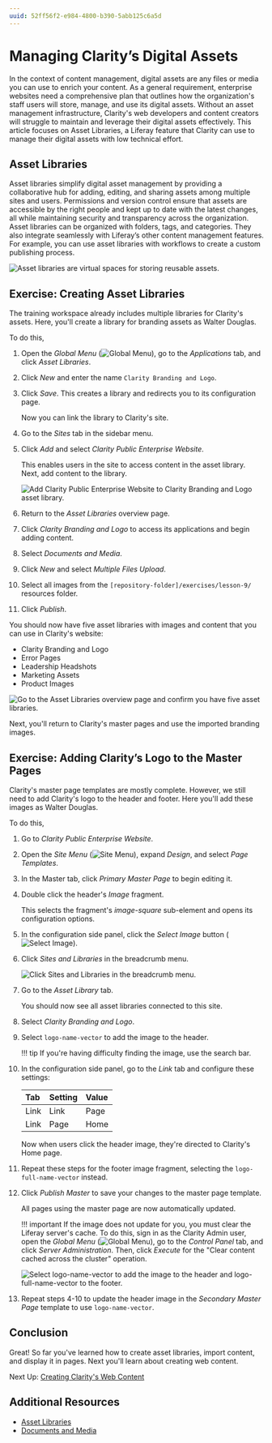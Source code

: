 ```yaml
---
uuid: 52ff56f2-e984-4800-b390-5abb125c6a5d
---
```

# Managing Clarity’s Digital Assets

In the context of content management, digital assets are any files or media you can use to enrich your content. As a general requirement, enterprise websites need a comprehensive plan that outlines how the organization's staff users will store, manage, and use its digital assets. Without an asset management infrastructure, Clarity's web developers and content creators will struggle to maintain and leverage their digital assets effectively. This article focuses on Asset Libraries, a Liferay feature that Clarity can use to manage their digital assets with low technical effort.

<!--TASK: Draft an overview article that explains the different types of content creation and management features provided by Liferay. Address questions about storing assets (e.g., database options, storing content in sites vs asset libraries).-->

## Asset Libraries

Asset libraries simplify digital asset management by providing a collaborative hub for adding, editing, and sharing assets among multiple sites and users. Permissions and version control ensure that assets are accessible by the right people and kept up to date with the latest changes, all while maintaining security and transparency across the organization. Asset libraries can be organized with folders, tags, and categories. They also integrate seamlessly with Liferay’s other content management features. For example, you can use asset libraries with workflows to create a custom publishing process.

<!--
TASK: Improve content presentation. Points to make (though not necessarily in this order):
* You can organize assets using folders, tags, and categories.
* You can define sets of assets to display in connected sites.
* You can manage membership to libraries individually and assign  assets library specific roles.
* You can manage which sites can access the library's assets. 
* You can set up workflows to govern content creation, review, and publishing.
(I'm unsure if we should also mention content localization/translation. I wonder if we should also mention that only the Web Content and D&M applications are supported in libraries)
-->

![Asset libraries are virtual spaces for storing reusable assets.](managing-claritys-digital-assets/images/01.png)

## Exercise: Creating Asset Libraries
<!--Exercise 9a-->

The training workspace already includes multiple libraries for Clarity's assets. Here, you'll create a library for branding assets as Walter Douglas.

To do this,

1. Open the *Global Menu* (![Global Menu](../../images/icon-applications-menu.png)), go to the *Applications* tab, and click *Asset Libraries*.

1. Click *New* and enter the name `Clarity Branding and Logo`.

1. Click *Save*. This creates a library and redirects you to its configuration page.

   Now you can link the library to Clarity's site.

1. Go to the *Sites* tab in the sidebar menu.

1. Click *Add* and select *Clarity Public Enterprise Website*.

   This enables users in the site to access content in the asset library. Next, add content to the library.

   ![Add Clarity Public Enterprise Website to Clarity Branding and Logo asset library.](./managing-claritys-digital-assets/images/02.png)

1. Return to the *Asset Libraries* overview page.

1. Click *Clarity Branding and Logo* to access its applications and begin adding content.

1. Select *Documents and Media*.

1. Click *New* and select *Multiple Files Upload*.

1. Select all images from the `[repository-folder]/exercises/lesson-9/` resources folder.

1. Click *Publish*.

You should now have five asset libraries with images and content that you can use in Clarity's website:

* Clarity Branding and Logo
* Error Pages
* Leadership Headshots
* Marketing Assets
* Product Images

![Go to the Asset Libraries overview page and confirm you have five asset libraries.](./managing-claritys-digital-assets/images/03.png)

Next, you'll return to Clarity's master pages and use the imported branding images.

<!--TASK: Add content on library membership. Add Christian Carter (and Clara?) to the Marketing Assets Library.-->

## Exercise: Adding Clarity’s Logo to the Master Pages
<!--Exercise 9b-->

Clarity's master page templates are mostly complete. However, we still need to add Clarity's logo to the header and footer. Here you'll add these images as Walter Douglas.

To do this,

1. Go to *Clarity Public Enterprise Website*.

1. Open the *Site Menu* (![Site Menu](../../images/icon-product-menu.png)), expand *Design*, and select *Page Templates*.

1. In the Master tab, click *Primary Master Page* to begin editing it.

1. Double click the header's *Image* fragment.

   This selects the fragment's *image-square* sub-element and opens its configuration options.

1. In the configuration side panel, click the *Select Image* button (![Select Image](../../images/icon-plus.png)).

1. Click *Sites and Libraries* in the breadcrumb menu.

   ![Click Sites and Libraries in the breadcrumb menu.](./managing-claritys-digital-assets/images/04.png)

1. Go to the *Asset Library* tab.

   You should now see all asset libraries connected to this site.

1. Select *Clarity Branding and Logo*.

1. Select `logo-name-vector` to add the image to the header.

   !!! tip
       If you're having difficulty finding the image, use the search bar.

1. In the configuration side panel, go to the *Link* tab and configure these settings:

   | Tab  | Setting | Value |
   |:-----|:--------|:------|
   | Link | Link    | Page  |
   | Link | Page    | Home  |

   Now when users click the header image, they're directed to Clarity's Home page.

1. Repeat these steps for the footer image fragment, selecting the `logo-full-name-vector` instead.

1. Click *Publish Master* to save your changes to the master page template.

   All pages using the master page are now automatically updated.

   !!! important
       If the image does not update for you, you must clear the Liferay server's cache. To do this, sign in as the Clarity Admin user, open the *Global Menu* (![Global Menu](../../images/icon-applications-menu.png)), go to the *Control Panel* tab, and click *Server Administration*. Then, click *Execute* for the "Clear content cached across the cluster" operation.

   ![Select logo-name-vector to add the image to the header and logo-full-name-vector to the footer.](./managing-claritys-digital-assets/images/05.png)

1. Repeat steps 4-10 to update the header image in the *Secondary Master Page* template to use `logo-name-vector`.

## Conclusion

Great! So far you've learned how to create asset libraries, import content, and display it in pages. Next you'll learn about creating web content.

Next Up: [Creating Clarity's Web Content](./creating-claritys-web-content.md)

## Additional Resources

* [Asset Libraries](https://learn.liferay.com/web/guest/w/dxp/content-authoring-and-management/asset-libraries)
* [Documents and Media](https://learn.liferay.com/web/guest/w/dxp/content-authoring-and-management/documents-and-media)
